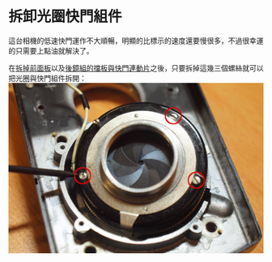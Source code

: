 # 拆卸光圈快門組件
這台相機的低速快門運作不大順暢，明顯的比標示的速度還要慢很多，不過很幸運的只需要上點油就解決了。

在[拆掉前面板](./front_plate.md)以及[後鏡組的擋板與快門連動片](./lens_cleaning.md)之後，只要拆掉這幾三個螺絲就可以把光圈與快門組件拆開：
![固定螺絲](../images/P1100498.JPG)

